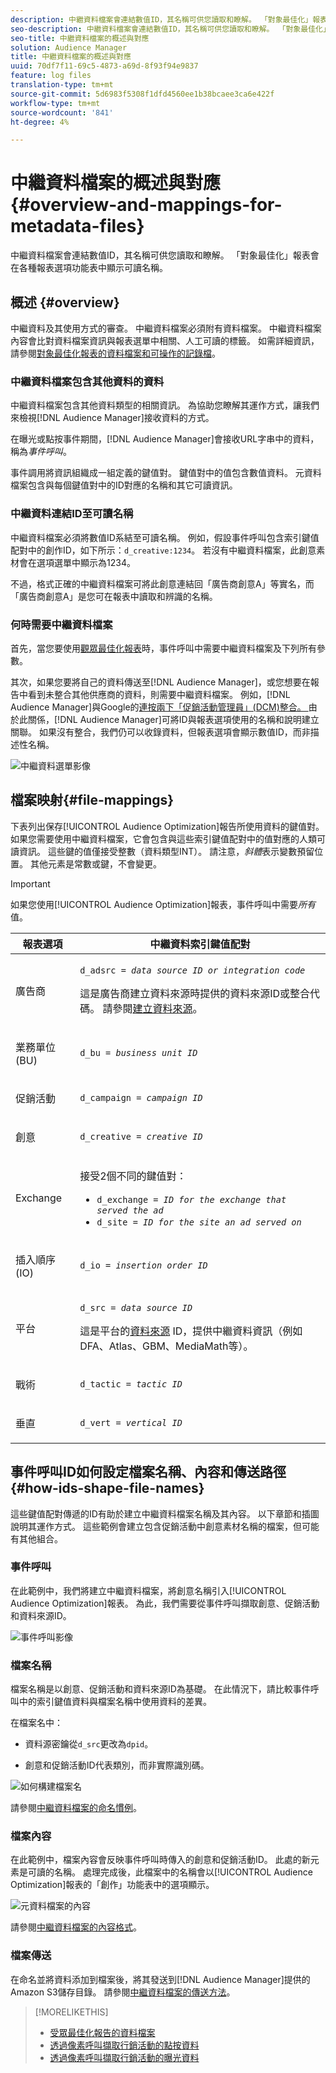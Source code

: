 ```yaml
---
description: 中繼資料檔案會連結數值ID，其名稱可供您讀取和瞭解。 「對象最佳化」報表會在各種報表選項功能表中顯示可讀名稱。
seo-description: 中繼資料檔案會連結數值ID，其名稱可供您讀取和瞭解。 「對象最佳化」報表會在各種報表選項功能表中顯示可讀名稱。
seo-title: 中繼資料檔案的概述與對應
solution: Audience Manager
title: 中繼資料檔案的概述與對應
uuid: 70df7f11-69c5-4873-a69d-8f93f94e9837
feature: log files
translation-type: tm+mt
source-git-commit: 5d6983f5308f1dfd4560ee1b38bcaee3ca6e422f
workflow-type: tm+mt
source-wordcount: '841'
ht-degree: 4%

---
```



# 中繼資料檔案的概述與對應{#overview-and-mappings-for-metadata-files}

中繼資料檔案會連結數值ID，其名稱可供您讀取和瞭解。 「對象最佳化」報表會在各種報表選項功能表中顯示可讀名稱。

## 概述 {#overview}

中繼資料及其使用方式的審查。 中繼資料檔案必須附有資料檔案。 中繼資料檔案內容會比對資料檔案資訊與報表選單中相關、人工可讀的標籤。 如需詳細資訊，請參閱[對象最佳化報表的資料檔案和可操作的記錄檔](../../../reporting/audience-optimization-reports/metadata-files-intro/datafiles-intro.md)。

### 中繼資料檔案包含其他資料的資料

中繼資料檔案包含其他資料類型的相關資訊。 為協助您瞭解其運作方式，讓我們來檢視[!DNL Audience Manager]接收資料的方式。

在曝光或點按事件期間，[!DNL Audience Manager]會接收URL字串中的資料，稱為&#x200B;*事件呼叫*。

事件調用將資訊組織成一組定義的鍵值對。 鍵值對中的值包含數值資料。 元資料檔案包含與每個鍵值對中的ID對應的名稱和其它可讀資訊。

### 中繼資料連結ID至可讀名稱

中繼資料檔案必須將數值ID系結至可讀名稱。 例如，假設事件呼叫包含索引鍵值配對中的創作ID，如下所示：`d_creative:1234`。 若沒有中繼資料檔案，此創意素材會在選項選單中顯示為1234。

不過，格式正確的中繼資料檔案可將此創意連結回「廣告商創意A」等實名，而「廣告商創意A」是您可在報表中讀取和辨識的名稱。

### 何時需要中繼資料檔案

首先，當您要使用[觀眾最佳化報表](../../../reporting/audience-optimization-reports/audience-optimization-reports.md)時，事件呼叫中需要中繼資料檔案及下列所有參數。

其次，如果您要將自己的資料傳送至[!DNL Audience Manager]，或您想要在報告中看到未整合其他供應商的資料，則需要中繼資料檔案。 例如，[!DNL Audience Manager]與Google的[連按兩下「促銷活動管理員」(DCM)整合。 ](../../../reporting/audience-optimization-reports/aor-advertisers/import-dcm.md)由於此關係，[!DNL Audience Manager]可將ID與報表選項使用的名稱和說明建立關聯。 如果沒有整合，我們仍可以收錄資料，但報表選項會顯示數值ID，而非描述性名稱。

![中繼資料選單影像](/help/using/reporting/audience-optimization-reports/metadata-files-intro/assets/metadata_menu.png)

## 檔案映射{#file-mappings}

下表列出保存[!UICONTROL Audience Optimization]報告所使用資料的鍵值對。 如果您需要使用中繼資料檔案，它會包含與這些索引鍵值配對中的值對應的人類可讀資訊。 這些鍵的值僅接受整數（資料類型INT）。 請注意，*斜體*&#x200B;表示變數預留位置。 其他元素是常數或鍵，不會變更。

>[!IMPORTANT]
>
>如果您使用[!UICONTROL Audience Optimization]報表，事件呼叫中需要&#x200B;*所有*&#x200B;值。

<table id="table_B2C8C493080E449CA71C4EF07D9476BD"> 
 <thead> 
  <tr> 
   <th colname="col1" class="entry"> 報表選項 </th> 
   <th colname="col2" class="entry"> 中繼資料索引鍵值配對 </th> 
  </tr> 
 </thead>
 <tbody> 
  <tr> 
   <td colname="col1"> <p>廣告商 </p> </td> 
   <td colname="col2"> <p> <code>d_adsrc = <i>data source ID or integration code</i></code> </p> <p>這是廣告商建立資料來源時提供的資料來源ID或整合代碼。 請參閱<a href="../../../features/manage-datasources.md#create-data-source">建立資料來源</a>。 </p> </td> 
  </tr> 
  <tr> 
   <td colname="col1"> <p>業務單位(BU) </p> </td> 
   <td colname="col2"> <p> <code>d_bu = <i>business unit ID</i></code> </p> </td> 
  </tr> 
  <tr> 
   <td colname="col1"> <p>促銷活動 </p> </td> 
   <td colname="col2"> <p> <code>d_campaign = <i>campaign ID</i></code> </p> </td> 
  </tr> 
  <tr> 
   <td colname="col1"> <p>創意 </p> </td> 
   <td colname="col2"> <p> <code>d_creative = <i>creative ID</i></code> </p> </td> 
  </tr> 
  <tr> 
   <td colname="col1"> <p>Exchange </p> </td> 
   <td colname="col2"> <p>接受2個不同的鍵值對： </p> 
    <ul id="ul_3B3B751A8A134096B0912E81A0983B9D"> 
     <li id="li_57BAC45A7B274AB695945E174A4D8A35"> <code>d_exchange = <i>ID for the exchange that served the ad</i></code> </li> 
     <li id="li_CCDF00DE59D3451C8EF590DD3E1A806D"> <code>d_site = <i>ID for the site an ad served on</i></code> </li> 
    </ul> </td> 
  </tr> 
  <tr> 
   <td colname="col1"> <p>插入順序(IO) </p> </td> 
   <td colname="col2"> <p> <code>d_io = <i>insertion order ID</i></code> </p> </td> 
  </tr> 
  <tr> 
   <td colname="col1"> <p>平台 </p> </td> 
   <td colname="col2"> <p> <code>d_src = <i>data source ID</i></code> </p> <p>這是平台的<a href="../../../features/datasources-list-and-settings.md#data-sources-list-and-settings">資料來源</a> ID，提供中繼資料資訊（例如DFA、Atlas、GBM、MediaMath等）。 </p> </td> 
  </tr> 
  <tr> 
   <td colname="col1"> <p>戰術 </p> </td> 
   <td colname="col2"> <p> <code>d_tactic = <i>tactic ID</i></code> </p> </td> 
  </tr> 
  <tr> 
   <td colname="col1"> <p>垂直 </p> </td> 
   <td colname="col2"> <p> <code>d_vert = <i>vertical ID</i></code> </p> </td> 
  </tr> 
 </tbody> 
</table>

## 事件呼叫ID如何設定檔案名稱、內容和傳送路徑{#how-ids-shape-file-names}

這些鍵值配對傳遞的ID有助於建立中繼資料檔案名稱及其內容。 以下章節和插圖說明其運作方式。 這些範例會建立包含促銷活動中創意素材名稱的檔案，但可能有其他組合。

### 事件呼叫

在此範例中，我們將建立中繼資料檔案，將創意名稱引入[!UICONTROL Audience Optimization]報表。 為此，我們需要從事件呼叫擷取創意、促銷活動和資料來源ID。

![事件呼叫影像](/help/using/reporting/audience-optimization-reports/metadata-files-intro/assets/metadata_file_event.png)

### 檔案名稱

檔案名稱是以創意、促銷活動和資料來源ID為基礎。 在此情況下，請比較事件呼叫中的索引鍵值資料與檔案名稱中使用資料的差異。

在檔案名中：

* 資料源密鑰從`d_src`更改為`dpid`。

* 創意和促銷活動ID代表類別，而非實際識別碼。

![如何構建檔案名](/help/using/reporting/audience-optimization-reports/metadata-files-intro/assets/metadata_file_name.png)

請參閱[中繼資料檔案的命名慣例](../../../reporting/audience-optimization-reports/metadata-files-intro/metadata-file-names.md)。

### 檔案內容

在此範例中，檔案內容會反映事件呼叫時傳入的創意和促銷活動ID。 此處的新元素是可讀的名稱。 處理完成後，此檔案中的名稱會以[!UICONTROL Audience Optimization]報表的「創作」功能表中的選項顯示。

![元資料檔案的內容](/help/using/reporting/audience-optimization-reports/metadata-files-intro/assets/metadata_file_contents.png)

請參閱[中繼資料檔案的內容格式](../../../reporting/audience-optimization-reports/metadata-files-intro/metadata-file-contents.md)。

### 檔案傳送

在命名並將資料添加到檔案後，將其發送到[!DNL Audience Manager]提供的Amazon S3儲存目錄。 請參閱[中繼資料檔案的傳送方法](../../../reporting/audience-optimization-reports/metadata-files-intro/metadata-delivery-methods.md)。

>[!MORELIKETHIS]
>
>* [受眾最佳化報告的資料檔案](../../../reporting/audience-optimization-reports/metadata-files-intro/datafiles-intro.md)
>* [透過像素呼叫擷取行銷活動的點按資料](../../../integration/media-data-integration/click-data-pixels.md)
>* [透過像素呼叫擷取行銷活動的曝光資料](../../../integration/media-data-integration/impression-data-pixels.md)


